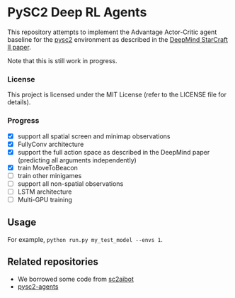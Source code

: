 # PySC2 Deep RL Agents

This repository attempts to implement the Advantage Actor-Critic agent baseline for the 
[pysc2](https://github.com/deepmind/pysc2/) 
environment as described in the 
[DeepMind StarCraft II paper](https://deepmind.com/documents/110/sc2le.pdf).

Note that this is still work in progress.

### License

This project is licensed under the MIT License (refer to the LICENSE file for details).

### Progress
- [x] support all spatial screen and minimap observations
- [x] FullyConv architecture
- [x] support the full action space as described in the DeepMind paper (predicting all arguments independently)
- [x] train MoveToBeacon
- [ ] train other minigames
- [ ] support all non-spatial observations
- [ ] LSTM architecture
- [ ] Multi-GPU training

## Usage
For example, `python run.py my_test_model --envs 1`.

## Related repositories
- We borrowed some code from [sc2aibot](https://github.com/pekaalto/sc2aibot)
- [pysc2-agents](https://github.com/xhujoy/pysc2-agents)
